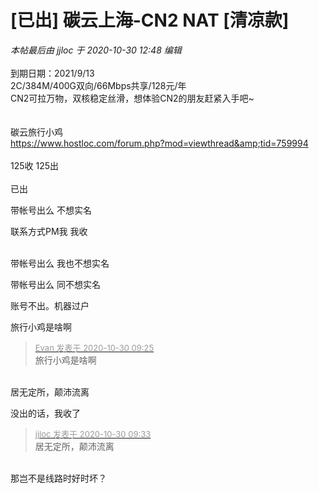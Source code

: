# [已出] 碳云上海-CN2 NAT [清凉款]


<i class="pstatus"> 本帖最后由 jjloc 于 2020-10-30 12:48 编辑 </i><br />
<br />
到期日期：2021/9/13<br />
2C/384M/400G双向/66Mbps共享/128元/年<br />
CN2可拉万物，双核稳定丝滑，想体验CN2的朋友赶紧入手吧~<br />
<br />
<br />
碳云旅行小鸡<br />
https://www.hostloc.com/forum.php?mod=viewthread&amp;tid=759994<br />
<br />
125收 125出<br />
<br />
已出

带帐号出么 不想实名

联系方式PM我 我收

<br />
带帐号出么 我也不想实名

带帐号出么 同不想实名

账号不出。机器过户

旅行小鸡是啥啊<img src="static/image/smiley/yct/010.gif" smilieid="41" border="0" alt="" /><img id="aimg_P9x7L" onclick="zoom(this, this.src, 0, 0, 0)" class="zoom" src="https://cdn.jsdelivr.net/gh/hishis/forum-master/public/images/patch.gif" onmouseover="img_onmouseoverfunc(this)" onload="thumbImg(this)" border="0" alt="" />

<div class="quote"><blockquote><font size="2"><a href="https://www.hostloc.com/forum.php?mod=redirect&amp;goto=findpost&amp;pid=9373565&amp;ptid=760073" target="_blank"><font color="#999999">Evan 发表于 2020-10-30 09:25</font></a></font><br />
旅行小鸡是啥啊</blockquote></div><br />
居无定所，颠沛流离

没出的话，我收了<img id="aimg_IpTE4" onclick="zoom(this, this.src, 0, 0, 0)" class="zoom" src="https://cdn.jsdelivr.net/gh/hishis/forum-master/public/images/patch.gif" onmouseover="img_onmouseoverfunc(this)" onload="thumbImg(this)" border="0" alt="" />

<div class="quote"><blockquote><font size="2"><a href="https://www.hostloc.com/forum.php?mod=redirect&amp;goto=findpost&amp;pid=9373616&amp;ptid=760073" target="_blank"><font color="#999999">jjloc 发表于 2020-10-30 09:33</font></a></font><br />
居无定所，颠沛流离</blockquote></div><br />
那岂不是线路时好时坏？<img id="aimg_Lc4kd" onclick="zoom(this, this.src, 0, 0, 0)" class="zoom" src="https://cdn.jsdelivr.net/gh/hishis/forum-master/public/images/patch.gif" onmouseover="img_onmouseoverfunc(this)" onload="thumbImg(this)" border="0" alt="" />
